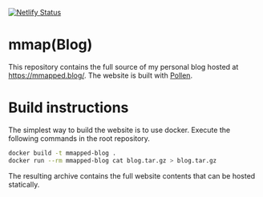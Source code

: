[![Netlify Status](https://api.netlify.com/api/v1/badges/0bdb7e4b-61b1-4538-8727-39e2512fe945/deploy-status)](https://app.netlify.com/sites/infallible-khorana-f0cacc/deploys)

# mmap(Blog)

This repository contains the full source of my personal blog hosted at https://mmapped.blog/.
The website is built with [Pollen](https://pollenpub.com/).

# Build instructions

The simplest way to build the website is to use docker.
Execute the following commands in the root repository.

```bash
docker build -t mmapped-blog .
docker run --rm mmapped-blog cat blog.tar.gz > blog.tar.gz
```

The resulting archive contains the full website contents that can be hosted statically.
